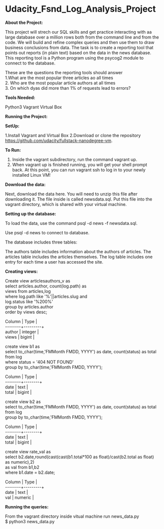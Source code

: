 # Udacity_Fsnd_Log_Analysis_Project

**About the Project:**

This project will strech our SQL skills and get practice interacting with aa large database
over a million rows both from the command line and from the code. We will build and refine
complex queries and then use them to draw business conclusions from data. The task is to
create a reporting tool that points out reports (in plain text) based on the data in the
news database. This reporting tool is a Python program using the psycog2 module to connect
to the database.

These are the questions the reporting tools should answer</br>
1.What are the most popular three articles ao all times</br>
2. Who are the most popular article authors at all times</br>
3. On which dyas did more than 1% of requests lead to errors?</br>

**Tools Needed:**

Python3
Vagrant
Virtual Box

**Running the Project:**

**SetUp:**

1.Install Vagrant and Virtual Box
2.Download or clone the repository https://github.com/udacity/fullstack-nanodegree-vm.

**To Run:**

1. Inside the vagrant subdirectory, run the command vagrant up.
2. When vagrant up is finished running, you will get your shell prompt back.
   At this point, you can run vagrant ssh to log in to your newly installed Linux VM!

**Download the data:**

Next, download the data here. You will need to unzip this file after downloading it.
The file inside is called newsdata.sql. Put this file into the vagrant directory,
which is shared with your virtual machine.

**Setting up the database:**

To load the data, use the command psql -d news -f newsdata.sql.

Use psql -d news to connect to database.

The database includes three tables:

The authors table includes information about the authors of articles.
The articles table includes the articles themselves.
The log table includes one entry for each time a user has accessed the site.

**Creating views:**

Create view articlesauthors_v as</br>
select articles.author, count(log.path) as</br>
views from articles,log</br>
where log.path like '%'||articles.slug and</br>
log.status like '%200%'</br>
group by articles.author</br>
order by views desc;</br>

Column  |  Type   |</br>
--------+---------+</br>
 author | integer |</br>
 views  | bigint  |</br>


create view b1 as</br>
select to_char(time,'FMMonth FMDD, YYYY') as date, count(status) as total from log</br>
where status = '404 NOT FOUND'</br>
group by to_char(time,'FMMonth FMDD, YYYY');</br>

Column |  Type   |</br>
--------+--------+</br>
 date   | text   |</br>
 total  | bigint |</br>

create view b2 as</br>
select to_char(time,'FMMonth FMDD, YYYY') as date, count(status) as total from log</br>
group by to_char(time,'FMMonth FMDD, YYYY');</br>

 Column |  Type  |</br> 
--------+--------+</br>
 date   | text   |</br>
 total  | bigint |</br>

create view rate_val as</br>
select b2.date,round(cast(cast(b1.total*100 as float)/cast(b2.total as float) as numeric),2)</br>
as val from b1,b2</br>
where b1.date = b2.date;</br>

Column |  Type    |</br>
--------+---------+</br>
 date   | text    |</br>
 val    | numeric |</br>

**Running the queries:**

From the vagrant directory inside vitual machine run news_data.py</br>
$ python3 news_data.py</br>

